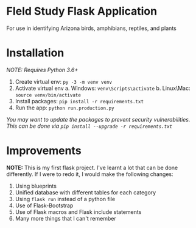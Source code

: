 # FIeld Study Flask Application
For use in identifying Arizona birds, amphibians, reptiles, and plants

# Installation
*NOTE: Requires Python 3.6+*  
1. Create virtual env: `py -3 -m venv venv`
2. Activate virtual env
    a. Windows: `venv\Scripts\activate`
    b. Linux\Mac: `source venv/bin/activate`
3. Install packages: `pip install -r requirements.txt`
4. Run the app: `python run.production.py`  

*You may want to update the packages to prevent security vulnerabilities. This can be done via `pip install --upgrade -r requirements.txt`*

# Improvements
**NOTE:** This is my first flask project. I've learnt a lot that can be done differently. If I were to redo it, I would make the following changes:  
1. Using blueprints
2. Unified database with different tables for each category
3. Using `flask run` instead of a python file
4. Use of Flask-Bootstrap
5. Use of Flask macros and Flask include statements
6. Many more things that I can't remember
